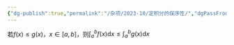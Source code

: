 ```yaml
---
{"dg-publish":true,"permalink":"/杂项/2023-10/定积分的保序性/","dgPassFrontmatter":true}
---
```


若$f(x) \leq g(x)$，$x \in [a,b]$，则$\int_a^b f(x) \mathrm{d}x \leq \int_a^b g(x) \mathrm{d}x$